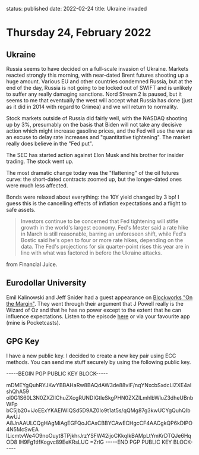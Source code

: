 status: published
date: 2022-02-24
title: Ukraine invaded

# Thursday 24, February 2022

## Ukraine

Russia seems to have decided on a full-scale invasion of Ukraine. 
Markets reacted strongly this morning, with near-dated Brent futures shooting up a huge amount.
Various EU and other countries condemned Russia, but at the end of the day, 
Russia is not going to be locked out of SWIFT and is unlikely to suffer any really damaging sanctions.
Nord Stream 2 is paused, but it seems to me that eventually the west will accept what Russia has done
(just as it did in 2014 with regard to Crimea) and we will return to normality.

Stock markets outside of Russia did fairly well, with the NASDAQ shooting up by 3%, 
presumably on the basis that Biden will not take any decisive action which might increase
gasoline prices, and the Fed will use the war as an excuse to delay rate increases and "quantitative tightening".
The market really does believe in the "Fed put".

The SEC has started action against Elon Musk and his brother for insider trading. The stock went up. 

The most dramatic change today was the "flattening" of the oil futures curve: the short-dated contracts zoomed up, but the longer-dated ones were much less affected.

Bonds were relaxed about everything: the 10Y yield changed by 3 bp! I guess this is the cancelling effects of inflation expectations and a flight to safe assets.

> Investors continue to be concerned that Fed tightening will stifle growth in the world's largest economy. Fed's Mester said a rate hike in March is still reasonable, barring an unforeseen shift, while Fed's Bostic said he's open to four or more rate hikes, depending on the data. The Fed's projections for six quarter-point rises this year are in line with what was factored in before the Ukraine attacks.

from Financial Juice.



## Eurodollar University

Emil Kalinowski and Jeff Snider had a guest appearance on 
[Blockworks "On the Margin"](https://podcasts.apple.com/us/podcast/on-the-margin/id1558223079).
They went through their argument that J Powell really is the Wizard of Oz and that he has no power except 
to the extent that he can influence expectations.
Listen to the episode [here](https://blockworks.co/podcast-why-qe-is-not-money-printing-jeff-snider-emil-kalinowski/) or via your favourite app
(mine is Pocketcasts). 

## GPG Key

I have a new public key. I decided to create a new key pair using ECC methods. 
You can send me stuff securely by using the following public key. 

-----BEGIN PGP PUBLIC KEY BLOCK-----

mDMEYgQuhRYJKwYBBAHaRw8BAQdAW3de88vIF/nqYNxcbSxdcLlZXE4aIshQhA59
ol0G1S60L3N0ZXZlIChuZXcgRUNDIGtleSkgPHN0ZXZlLmhlbWluZ3dheUBnbWFp
bC5jb20+iJoEExYKAEIWIQSd5D9AZ0Io9t1at5s/qQMg87g3kwUCYgQuhQIbAwUJ
A8JnAAULCQgHAgMiAgEGFQoJCAsCBBYCAwECHgcCF4AACgkQP6kDIPO4N5McSwEA
lLicmtvWe4O9noOuyt8TPjkhrJrzYSFW42ijoCKkqIkBAMpLtYmKrDTQJe6HqOD8
IH9Fg1tIfKogvc89EeKRsLUC
=ZrlG
-----END PGP PUBLIC KEY BLOCK-----
